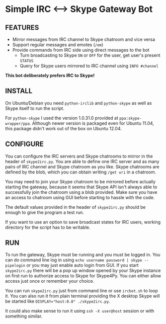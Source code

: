 Simple IRC ⟷  Skype Gateway Bot
================================

FEATURES
--------

* Mirror messages from IRC channel to Skype chatroom and vice versa
* Support regular messages and emotes (`/em`)
* Provide commands from IRC side using direct messages to the bot
  * Turn broadcasting to Skype `ON` or `OFF` for the user, get user's present `STATUS`
  * Query for Skype users mirrored to IRC channel using `INFO #channel`

**This bot deliberately prefers IRC to Skype!**

INSTALL
-------

On Ubuntu/Debian you need `python-irclib` and `python-skype` as well as Skype itself to run the script.

For `python-skype` I used the version 1.0.31.0 provided at `ppa:skype-wrapper/ppa`. Although newer version is packaged even for Ubuntu 11.04, this package didn't work out of the box on Ubuntu 12.04.

CONFIGURE
---------

You can configure the IRC servers and Skype chatrooms to mirror in the header of `skype2irc.py`. You are able to define one IRC server and as many pairs of IRC channel and Skype chatroom as you like. Skype chatrooms are defined by the blob, which you can obtain writing `/get uri` in a chatroom.

You may need to join your Skype chatroom to be mirrored before actually starting the gateway, because it seems that Skype API isn't always able to successfully join the chatroom using a blob provided. Make sure you have an access to chatroom using GUI before starting to hassle with the code.

The default values provided in the header of `skype2irc.py` should be enough to give the program a test run.

If you want to use an option to save broadcast states for IRC users, working directory for the script has to be writable.

RUN
--- 

To run the gateway, Skype must be running and you must be logged in. You can do command line log in using `echo username password | skype --pipelogin` or you may just enable auto login from GUI. If you start `skype2irc.py` there will be a pop up window opened by your Skype instance on first run to authorize access to Skype for Skype4Py. You can either allow access just once or remember your choice.

You can run `skype2irc.py` just from command line or use `ircbot.sh` to loop it. You can also run it from plain terminal providing the X desktop Skype will be started like `DISPLAY="host:0.0" ./skype2irc.py`.

It could also make sense to run it using `ssh -X user@host` session or with something similar.
